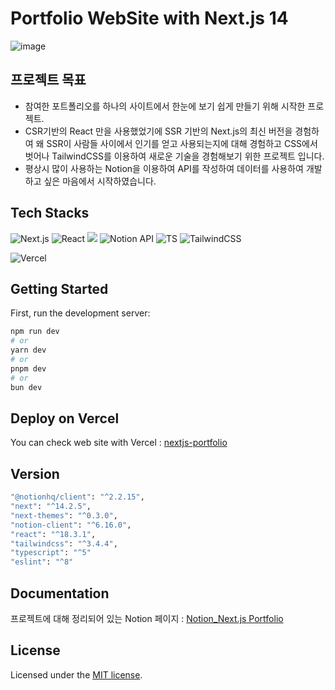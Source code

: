 # Portfolio WebSite with Next.js 14
![image](https://github.com/user-attachments/assets/53f5b73e-2778-47e7-817a-503b07b2c8f8)

## 프로젝트 목표
* 참여한 포트폴리오를 하나의 사이트에서 한눈에 보기 쉽게 만들기 위해 시작한 프로젝트.
* CSR기반의 React 만을 사용했었기에 SSR 기반의 Next.js의 최신 버전을 경험하여 왜 SSR이 사람들 사이에서 인기를 얻고 사용되는지에 대해 경험하고 CSS에서 벗어나 TailwindCSS를 이용하여 새로운 기술을 경험해보기 위한 프로젝트 입니다. 
* 평상시 많이 사용하는 Notion을 이용하여 API를 작성하여 데이터를 사용하여 개발하고 싶은 마음에서 시작하였습니다.

## Tech Stacks

![Next.js](https://img.shields.io/badge/Next.js-000?logo=nextdotjs&logoColor=fff&style=for-the-badge)
![React](https://img.shields.io/badge/React-20232A?style=for-the-badge&logo=react&logoColor=61DAFB)
<img src="https://img.shields.io/badge/NextUI-white?style=for-the-badge&logo=#000000&logoColor=white">
![Notion API](https://img.shields.io/badge/Notion-%23000000.svg?style=for-the-badge&logo=notion&logoColor=white)
![TS](https://img.shields.io/badge/TypeScript-007ACC?style=for-the-badge&logo=typescript&logoColor=white)
![TailwindCSS](https://img.shields.io/badge/Tailwind_CSS-38B2AC?style=for-the-badge&logo=tailwind-css&logoColor=white)

![Vercel](https://img.shields.io/badge/Vercel-000000?style=for-the-badge&logo=vercel&logoColor=white)

## Getting Started

First, run the development server:

```bash
npm run dev
# or
yarn dev
# or
pnpm dev
# or
bun dev
```

## Deploy on Vercel

You can check web site with Vercel : [nextjs-portfolio](https://nextjs-portfolio-git-main-sg-lees-projects.vercel.app/)

## Version

```bash
"@notionhq/client": "^2.2.15",
"next": "^14.2.5",
"next-themes": "^0.3.0",
"notion-client": "^6.16.0",
"react": "^18.3.1",
"tailwindcss": "^3.4.4",
"typescript": "^5"
"eslint": "^8"
```

## Documentation
프로젝트에 대해 정리되어 있는 Notion 페이지 : 
[Notion_Next.js Portfolio](https://veil-limpet-f0d.notion.site/My-Portfolio-0c9875a1a86346569b1c40084f274ed2)

## License
Licensed under the [MIT license](https://github.com/nextui-org/next-app-template/blob/main/LICENSE).
